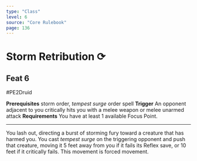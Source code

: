```yaml
---
type: "Class"
level: 6
source: "Core Rulebook"
page: 136
---
```

# Storm Retribution ⟳
## Feat 6
#PE2Druid

**Prerequisites** storm order, *tempest surge* order spell
**Trigger** An opponent adjacent to you critically hits you with a melee weapon or melee unarmed attack
**Requirements** You have at least 1 available Focus Point.

---
You lash out, directing a burst of storming fury toward a creature that has harmed you. You cast *tempest surge* on the triggering opponent and push that creature, moving it 5 feet away from you if it fails its Reflex save, or 10 feet if it critically fails. This movement is forced movement.